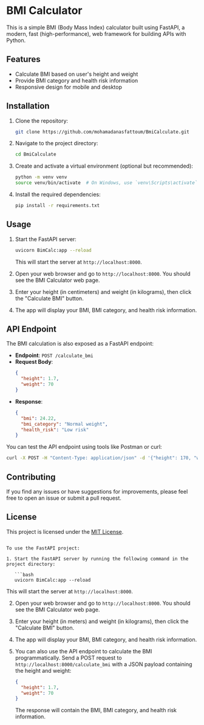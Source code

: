 # BMI Calculator

This is a simple BMI (Body Mass Index) calculator built using FastAPI, a modern, fast (high-performance), web framework for building APIs with Python.

## Features

- Calculate BMI based on user's height and weight
- Provide BMI category and health risk information
- Responsive design for mobile and desktop

## Installation

1. Clone the repository:

   ```bash
   git clone https://github.com/mohamadanasfattoum/BmiCalculate.git
   ```

2. Navigate to the project directory:

   ```bash
   cd BmiCalculate
   ```

3. Create and activate a virtual environment (optional but recommended):

   ```bash
   python -m venv venv
   source venv/bin/activate  # On Windows, use `venv\Scripts\activate`
   ```

4. Install the required dependencies:

   ```bash
   pip install -r requirements.txt
   ```

## Usage

1. Start the FastAPI server:

   ```bash
   uvicorn BimCalc:app --reload
   ```

   This will start the server at `http://localhost:8000`.

2. Open your web browser and go to `http://localhost:8000`. You should see the BMI Calculator web page.

3. Enter your height (in centimeters) and weight (in kilograms), then click the "Calculate BMI" button.

4. The app will display your BMI, BMI category, and health risk information.

## API Endpoint

The BMI calculation is also exposed as a FastAPI endpoint:

- **Endpoint**: `POST /calculate_bmi`
- **Request Body**:
  ```json
  {
    "height": 1.7,
    "weight": 70
  }
  ```
- **Response**:
  ```json
  {
    "bmi": 24.22,
    "bmi_category": "Normal weight",
    "health_risk": "Low risk"
  }
  ```

You can test the API endpoint using tools like Postman or curl:

```bash
curl -X POST -H "Content-Type: application/json" -d '{"height": 170, "weight": 70}' http://localhost:8000/calculate_bmi
```

## Contributing

If you find any issues or have suggestions for improvements, please feel free to open an issue or submit a pull request.

## License

This project is licensed under the [MIT License](LICENSE).
```

To use the FastAPI project:

1. Start the FastAPI server by running the following command in the project directory:

   ```bash
   uvicorn BimCalc:app --reload
   ```

   This will start the server at `http://localhost:8000`.

2. Open your web browser and go to `http://localhost:8000`. You should see the BMI Calculator web page.

3. Enter your height (in meters) and weight (in kilograms), then click the "Calculate BMI" button.

4. The app will display your BMI, BMI category, and health risk information.

5. You can also use the API endpoint to calculate the BMI programmatically. Send a POST request to `http://localhost:8000/calculate_bmi` with a JSON payload containing the height and weight:

   ```json
   {
     "height": 1.7,
     "weight": 70
   }
   ```

   The response will contain the BMI, BMI category, and health risk information.
